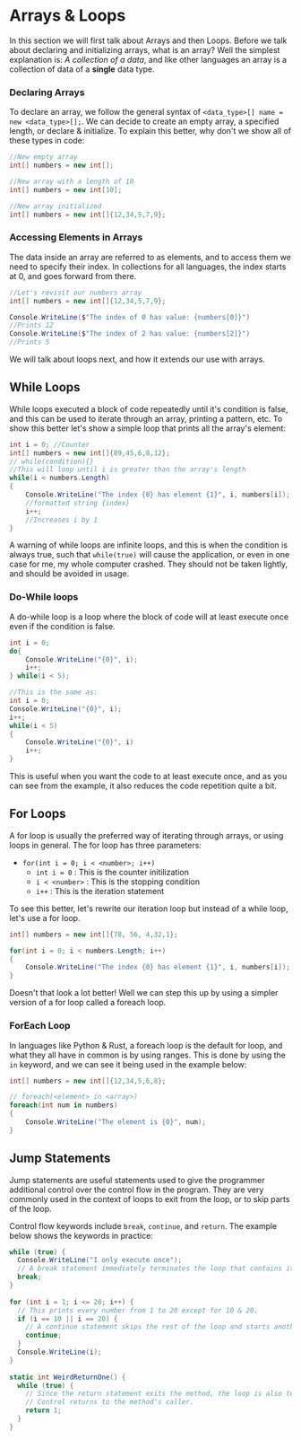 # Arrays & Loops
In this section we will first talk about Arrays and then Loops. Before we talk about declaring 
and initializing arrays, what is an array? Well the simplest explanation is: _A collection of a data_, and 
like other languages an array is a collection of data of a __single__ data type. 


### Declaring Arrays 
To declare an array, we follow the general syntax of `<data_type>[] name = new <data_type>[];`. 
We can decide to create an empty array, a specified length, or declare & initialize. To explain this better,
why don't we show all of these types in code: 

```C#
//New empty array
int[] numbers = new int[]; 

//New array with a length of 10
int[] numbers = new int[10];

//New array initialized 
int[] numbers = new int[]{12,34,5,7,9};
```

### Accessing Elements in Arrays 
The data inside an array are referred to as elements, and to access them we need to specify
their index. In collections for all languages, the index starts at 0, and goes forward from there. 

```C#
//Let's revisit our numbers array 
int[] numbers = new int[]{12,34,5,7,9};

Console.WriteLine($"The index of 0 has value: {numbers[0]}")
//Prints 12
Console.WriteLine($"The index of 2 has value: {numbers[2]}")
//Prints 5
```
We will talk about loops next, and how it extends our use with arrays. 


## While Loops 
While loops executed a block of code repeatedly until it's condition is false, and this can be used
to iterate through an array, printing a pattern, etc. To show this better let's show a simple loop 
that prints all the array's element: 

```C#
int i = 0; //Counter 
int[] numbers = new int[]{89,45,6,8,12};
// while(condition){}
//This will loop until i is greater than the array's length
while(i < numbers.Length)
{
    Console.WriteLine("The index {0} has element {1}", i, numbers[i]);
    //formatted string {index}
    i++; 
    //Increases i by 1
}
```

A warning of while loops are infinite loops, and this is when the condition is always true, 
such that `while(true)` will cause the application, or even in one case for me, my whole computer crashed. 
They should not be taken lightly, and should be avoided in usage. 

### Do-While loops 
A do-while loop is a loop where the block of code will at least execute once even if the condition is false. 
```C#
int i = 0;
do{
    Console.WriteLine("{0}", i);
    i++;
} while(i < 5);

//This is the same as:
int i = 0;
Console.WriteLine("{0}", i);
i++;
while(i < 5)
{
    Console.WriteLine("{0}", i)
    i++;
}
```
This is useful when you want the code to at least execute once, and as 
you can see from the example, it also reduces the code repetition quite a bit.


## For Loops 
A for loop is usually the preferred way of iterating through arrays, or 
using loops in general. The for loop has three parameters: 
- `for(int i = 0; i < <number>; i++)`
    - `int i = 0` : This is the counter initilization
    - `i < <number>` : This is the stopping condition
    - `i++` : This is the iteration statement

To see this better, let's rewrite our iteration loop but instead of 
a while loop, let's use a for loop.

```C#
int[] numbers = new int[]{78, 56, 4,32,1};

for(int i = 0; i < numbers.Length; i++)
{
    Console.WriteLine("The index {0} has element {1}", i, numbers[i]);
}

```
Doesn't that look a lot better! Well we can step this up by using a simpler
version of a for loop called a foreach loop. 

### ForEach Loop 
In languages like Python & Rust, a foreach loop is the default for loop, and what they
all have in common is by using ranges. This is done by using the `in` keyword, and we can
see it being used in the example below:

```C#
int[] numbers = new int[]{12,34,5,6,8};

// foreach(<element> in <array>)
foreach(int num in numbers)
{
    Console.WriteLine("The element is {0}", num);
}
```


## Jump Statements 
Jump statements are useful statements used to give the programmer additional control over the control flow in the program. 
They are very commonly used in the context of loops to exit from the loop, or to skip parts of the loop.

Control flow keywords include `break`, `continue`, and `return`. The example below shows the keywords in practice: 

```C#
while (true) {
  Console.WriteLine("I only execute once");
  // A break statement immediately terminates the loop that contains it.
  break;
}
 
for (int i = 1; i <= 20; i++) {
  // This prints every number from 1 to 20 except for 10 & 20.
  if (i == 10 || i == 20) {
    // A continue statement skips the rest of the loop and starts another iteration from the start.
    continue;
  }
  Console.WriteLine(i);
}
 
static int WeirdReturnOne() {
  while (true) {
    // Since the return statement exits the method, the loop is also terminated.
    // Control returns to the method's caller.
    return 1;
  }
}
```


